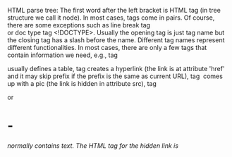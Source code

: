 HTML parse tree:
The first word after the left bracket is HTML tag (in tree structure we call it node). In most cases, tags come in pairs. Of course, there are some exceptions such as line break tag <br> or doc type tag  <!DOCTYPE>. 
Usually the opening tag is just tag name but the closing tag has a slash before the name. Different tag names represent different functionalities. 
In most cases, there are only a few tags that contain information we need, e.g., tag <div> usually defines a table, tag <a> creates a hyperlink (the link is at attribute 'href' and it may skip prefix if the prefix is the same as current URL), tag <img> comes up with a pic (the link is hidden in attribute src), tag <p> or <h1>-<h6> normally contains text. 
The HTML tag for the hidden link is <script>.

The attribute 'find_all' returns all the matched results, '.text' attribute automatically gets all str values inside the current tag.

Python: 
There is a built-in library called 're'. There are a couple of functions inside this module. But for web scraping, 're.findall' and 're.search' are commonly used. 
re.findall returns a list of all the matched words and re.search returns a regex object. 
We simply apply attribute re.search('','').group() to concatenate the text together.
regex - look-ahead and look-behind   (?<=) and (?=)
If the content you are looking for is always behind a comma and before a question mark. You can simply do     (?<=\,)\S*(?=\?)

HTML
JSON
Regular Expression

Tools
1.BeautifulSoup
2.Selenium
3.Chrome Webdriver
4.Firefox Webdriver
5.Scrapy